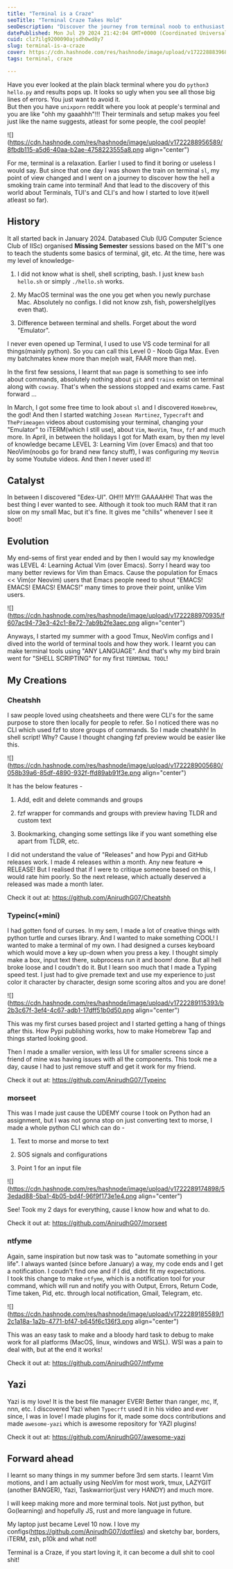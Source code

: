 ```yaml
---
title: "Terminal is a Craze"
seoTitle: "Terminal Craze Takes Hold"
seoDescription: "Discover the journey from terminal noob to enthusiast with tools like NeoVim, iTerm, and custom scripts!"
datePublished: Mon Jul 29 2024 21:42:04 GMT+0000 (Coordinated Universal Time)
cuid: clz7ilg9200090ajsdh0wd8y7
slug: terminal-is-a-craze
cover: https://cdn.hashnode.com/res/hashnode/image/upload/v1722288839688/1f74df7c-ea08-406e-991f-10f1138b9891.png
tags: terminal, craze

---
```


Have you ever looked at the plain black terminal where you do `python3 hello.py` and results pops up. It looks so ugly when you see all those big lines of errors. You just want to avoid it.  
But then you have `unixporn` reddit where you look at people's terminal and you are like "ohh my gaaahhh"!!! Their terminals and setup makes you feel just like the name suggests, atleast for some people, the cool people!

![](https://cdn.hashnode.com/res/hashnode/image/upload/v1722288956589/8fbdb115-a5d6-40aa-b2ae-4758223555a8.png align="center")

For me, terminal is a relaxation. Earlier I used to find it boring or useless I would say. But since that one day I was shown the train on terminal `sl`, my point of view changed and I went on a journey to discover how the hell a smoking train came into terminal! And that lead to the discovery of this world about Terminals, TUI's and CLI's and how I started to love it(well atleast so far).

## History

It all started back in January 2024. Databased Club (UG Computer Science Club of IISc) organised **Missing Semester** sessions based on the MIT's one to teach the students some basics of terminal, git, etc. At the time, here was my level of knowledge-

1. I did not know what is shell, shell scripting, bash. I just knew `bash hello.sh` or simply `./hello.sh` works.
    
2. My MacOS terminal was the one you get when you newly purchase Mac. Absolutely no configs. I did not know zsh, fish, powershelgl(yes even that).
    
3. Difference between terminal and shells. Forget about the word "Emulator".
    

I never even opened up Terminal, I used to use VS code terminal for all things(mainly python). So you can call this Level 0 - Noob Giga Max. Even my batchmates knew more than me(oh wait, FAAR more than me).

In the first few sessions, I learnt that `man` page is something to see info about commands, absolutely nothing about `git` and `trains` exist on terminal along with `cowsay`. That's when the sessions stopped and exams came. Fast forward ...

In March, I got some free time to look about `sl` and I discovered `Homebrew`, the god! And then I started watching `Josean Martinez`, `Typecraft` and `ThePrimeagen` videos about customising your terminal, changing your "Emulator" to iTERM(which I still use), about `Vim`, `NeoVim`, `Tmux`, `fzf` and much more. In April, in between the holidays I got for Math exam, by then my level of knowledge became LEVEL 3: Learning Vim (over Emacs) and that too NeoVim(noobs go for brand new fancy stuff), I was configuring my `NeoVim` by some Youtube videos. And then I never used it!

## Catalyst

In between I discovered "Edex-UI". OH!!! MY!!! GAAAAHH! That was the best thing I ever wanted to see. Although it took too much RAM that it ran slow on my small Mac, but it's fine. It gives me "chills" whenever I see it boot!

## Evolution

My end-sems of first year ended and by then I would say my knowledge was LEVEL 4: Learning Actual Vim (over Emacs). Sorry I heard way too many better reviews for Vim than Emacs. Cause the population for Emacs &lt;&lt; Vim(or Neovim) users that Emacs people need to shout "EMACS! EMACS! EMACS! EMACS!" many times to prove their point, unlike Vim users.

![](https://cdn.hashnode.com/res/hashnode/image/upload/v1722288970935/f607ac94-73e3-42c1-8e72-7ab9b2fe3aec.png align="center")

Anyways, I started my summer with a good Tmux, NeoVim configs and I dived into the world of terminal tools and how they work. I learnt you can make terminal tools using "ANY LANGUAGE". And that's why my bird brain went for "SHELL SCRIPTING" for my first `TERMINAL TOOL`!

## My Creations

### Cheatshh

I saw people loved using cheatsheets and there were CLI's for the same purpose to store then locally for people to refer. So I noticed there was no CLI which used fzf to store groups of commands. So I made cheatshh! In shell script! Why? Cause I thought changing fzf preview would be easier like this.

![](https://cdn.hashnode.com/res/hashnode/image/upload/v1722289005680/058b39a6-85df-4890-932f-ffd89ab91f3e.png align="center")

It has the below features -

1. Add, edit and delete commands and groups
    
2. fzf wrapper for commands and groups with preview having TLDR and custom text
    
3. Bookmarking, changing some settings like if you want something else apart from TLDR, etc.
    

I did not understand the value of "Releases" and how Pypi and GitHub releases work. I made 4 releases within a month. Any new feature =&gt; RELEASE! But I realised that if I were to critique someone based on this, I would rate him poorly. So the next release, which actually deserved a released was made a month later.

Check it out at: https://github.com/AnirudhG07/Cheatshh

### Typeinc(+mini)

I had gotten fond of curses. In my sem, I made a lot of creative things with python turtle and curses library. And I wanted to make something COOL! I wanted to make a terminal of my own. I had designed a curses keyboard which would move a key up-down when you press a key. I thought simply make a box, input text there, subprocess run it and boom! done. But all hell broke loose and I coudn't do it. But I learn soo much that I made a Typing speed test. I just had to give premade text and use my experience to just color it character by character, design some scoring altos and you are done!

![](https://cdn.hashnode.com/res/hashnode/image/upload/v1722289115393/b2b3c67f-3ef4-4c67-adb1-17dff51b0d50.png align="center")

This was my first curses based project and I started getting a hang of things after this. How Pypi publishing works, how to make Homebrew Tap and things started looking good.

Then I made a smaller version, with less UI for smaller screens since a friend of mine was having issues with all the components. This took me a day, cause I had to just remove stuff and get it work for my friend.

Check it out at: https://github.com/AnirudhG07/Typeinc

### morseet

This was I made just cause the UDEMY course I took on Python had an assignment, but I was not gonna stop on just converting text to morse, I made a whole python CLI which can do -

1. Text to morse and morse to text
    
2. SOS signals and configurations
    
3. Point 1 for an input file
    

![](https://cdn.hashnode.com/res/hashnode/image/upload/v1722289174898/53edad88-5ba1-4b05-bd4f-96f9f173e1e4.png align="center")

See! Took my 2 days for everything, cause I know how and what to do.

Check it out at: https://github.com/AnirudhG07/morseet

### ntfyme

Again, same inspiration but now task was to "automate something in your life". I always wanted (since before January) a way, my code ends and I get a notification. I coudn't find one and if I did, didnt fit my expectations.  
I took this change to make `ntfyme`, which is a notification tool for your command, which will run and notify you with Output, Errors, Return Code, Time taken, Pid, etc. through local notification, Gmail, Telegram, etc.

![](https://cdn.hashnode.com/res/hashnode/image/upload/v1722289185589/12c1a18a-1a2b-4771-bf47-b645f6c136f3.png align="center")

  
This was an easy task to make and a bloody hard task to debug to make work for all platforms (MacOS, linux, windows and WSL). WSl was a pain to deal with, but at the end it works!

Check it out at: https://github.com/AnirudhG07/ntfyme

## Yazi

Yazi is my love! It is the best file manager EVER! Better than ranger, mc, lf, nnn, etc. I discovered Yazi when `Typecrft` used it in his video and ever since, I was in love! I made plugins for it, made some docs contributions and made `awesome-yazi` which is awesome repository for YAZI plugins!

Check it out at: https://github.com/AnirudhG07/awesome-yazi

## Forward ahead

I learnt so many things in my summer before 3rd sem starts. I learnt Vim motions, and I am actually using NeoVim for most work, tmux, LAZYGIT (another BANGER), Yazi, Taskwarrior(just very HANDY) and much more.

I will keep making more and more terminal tools. Not just python, but Go(learning) and hopefully JS, rust and more language in future.

My laptop just became Level 10 now. I love my configs(https://github.com/AnirudhG07/dotfiles) and sketchy bar, borders, iTERM, zsh, p10k and what not!

Terminal is a Craze, if you start loving it, it can become a dull shit to cool shit!
